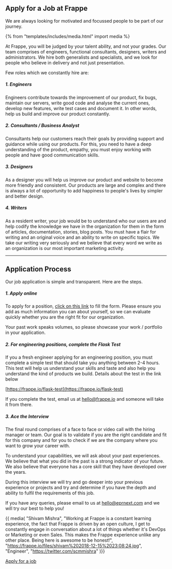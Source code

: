 <!-- base_template: frappe_io/www/careers/careers_base.html -->

<section class='section-padding text-center'>
	<h1>Apply for a Job at Frappe</h1>
	<p class="lead">We are always looking for motivated and focussed people to be part of our journey.</p>
</section>

{% from "templates/includes/media.html" import media %}

At Frappe, you will be judged by your talent ability, and not your grades. Our team comprises of engineers, functional consultants, designers, writers and administrators. We hire both generalists and specialists, and we look for people who believe in delivery and not just presentation.

Few roles which we constantly hire are:

##### 1. Engineers

Engineers contribute towards the improvement of our product, fix bugs, maintain our servers, write good code and analyse the current ones, develop new features, write test cases and document it. In other words, help us build and improve our product constantly.

##### 2. Consultants / Business Analyst

Consultants help our customers reach their goals by providing support and guidance while using our products. For this, you need to have a deep understanding of the product, empathy, you must enjoy working with people and have good communication skills.

##### 3. Designers

As a designer you will help us improve our product and website to become more friendly and consistent. Our products are large and complex and there is always a lot of opportunity to add happiness to people's lives by simpler and better design.

##### 4. Writers

As a resident writer, your job would be to understand who our users are and help codify the knowledge we have in the organization for them in the form of articles, documentation, stories, blog posts. You must have a flair for writing and an original voice and an ability to write on specific topics. We take our writing very seriously and we believe that every word we write as an organization is our most important marketing activity.

---

<div class='mt-5 mb-4 text-center'>
<h2>Application Process</h2>
</div>

Our job application is simple and transparent. Here are the steps.

##### 1. Apply online

To apply for a position, [click on this link](/join-us) to fill the form. Please ensure you add as much information you can about yourself, so we can evaluate quickly whether you are the right fit for our organization.

Your past work speaks volumes, so please showcase your work / portfolio in your application.

##### 2. For engineering positions, complete the Flask Test

If you a fresh engineer applying for an engineering position, you must complete a simple test that should take you anything between 2-4 hours. This test will help us understand your skills and taste and also help you understand the kind of products we build. Details about the test in the link below

[https://frappe.io/flask-test](https://frappe.io/flask-test)

If you complete the test, email us at hello@frappe.io and someone will take it from there.

##### 3. Ace the Interview

The final round comprises of a face to face or video call with the hiring manager or team. Our goal is to validate if you are the right candidate and fit for this company and for you to check if we are the company where you want to grow your career with.

To understand your capabilities, we will ask about your past experiences. We believe that what you did in the past is a strong indicator of your future. We also believe that everyone has a core skill that they have developed over the years.

During this interview we will try and go deeper into your previous experience or projects and try and determine if you have the depth and ability to fulfil the requirements of this job.

If you have any queries, please email to us at [hello@eprnext.com](mailto:hello@eprnext.com) and we will try our best to help you!

{{ media(
	"Shivam Mishra",
	"Working at Frappe is a constant learning experience, the fact that Frappe is driven by an open culture, I get to constantly engage in conversation about a lot of things whether it's DevOps or Marketing or even Sales. This makes the Frappe experience unlike any other place. Being here is awesome to be honest!",
	"https://frappe.io/files/shivam%202018-12-15%2023:08:24.jpg",
	"Engineer",
	"https://twitter.com/scmmishra"
)}}


<div class='text-center my-5'>
	<a href="/join-us" class="btn btn-dark">Apply for a job</a>
</div>


